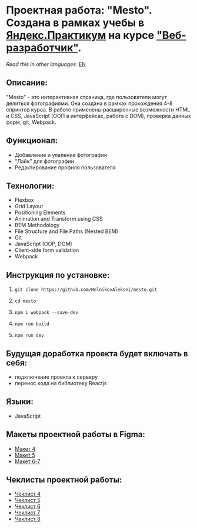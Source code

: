# Проектная работа: "Mesto". Создана в рамках учебы в [Яндекс.Практикум](https://praktikum.yandex.ru/) на курсе ["Веб-разработчик"](https://praktikum.yandex.ru/web/). 

*Read this in other languages:* [EN](https://github.com/MelnikovAleksei/mesto/blob/master/README.EN.md) 

## Описание: 

"Mesto" - это интерактивная страница, где пользователи могут делиться фотографиями. Она создана в рамках прохождения 4-8 спринтов курса. В работе применены расширенные возможности HTML и CSS, JavaScript (ООП в интерфейсах, работа с DOM), проверка данных форм, git, Webpack. 

## Функционал: 

* Добавление и улаление фотографии 
* "Лайк" для фотографии 
* Редактирование профиля пользователя 

## Технологии: 

* Flexbox
* Grid Layout
* Positioning Elements
* Animation and Transform using CSS
* BEM Methodology
* File Structure and File Paths (Nested BEM)
* Git
* JavaScript (OOP, DOM) 
* Client-side form validation 
* Webpack


## Инструкция по установке: 

1. ```
   git clone https://github.com/MelnikovAleksei/mesto.git 
   ```
   
1. ```
   cd mesto
   ```
   
1. ```
   npm i webpack --save-dev
   ```
   
1. ```
   npm run build
   ```
   
1. ```
   npm run dev
   ```

## Будущая доработка проекта будет включать в себя: 

* подключение проекта к серверу 
* перенос кода на библиотеку Reactjs 

## Языки:
* JavaScript

## Макеты проектной работы в Figma:
* [Макет 4](https://www.figma.com/file/SLGf16iUspCIjC05qUi1dk/YP-project-4-mesto) 
* [Макет 5](https://www.figma.com/file/n0Ho0JWLOCYiVkrboLTVJo/sprint-5-mesto) 
* [Макет 6-7](https://www.figma.com/file/qk3Axq4MZryPzGFfCnUnrP/sprint-6-mesto) 

## Чеклисты проектной работы:
* [Чеклист 4](https://code.s3.yandex.net/web-developer/checklists/new-program/checklist-4/index.html) 
* [Чеклист 5](https://code.s3.yandex.net/web-developer/checklists/new-program/checklist-5/index.html) 
* [Чеклист 6](https://code.s3.yandex.net/web-developer/checklists/new-program/checklist-6/index.html) 
* [Чеклист 7](https://code.s3.yandex.net/web-developer/checklists/new-program/checklist-7/index.html) 
* [Чеклист 8](https://code.s3.yandex.net/web-developer/checklists/new-program/checklist-8/index.html) 
